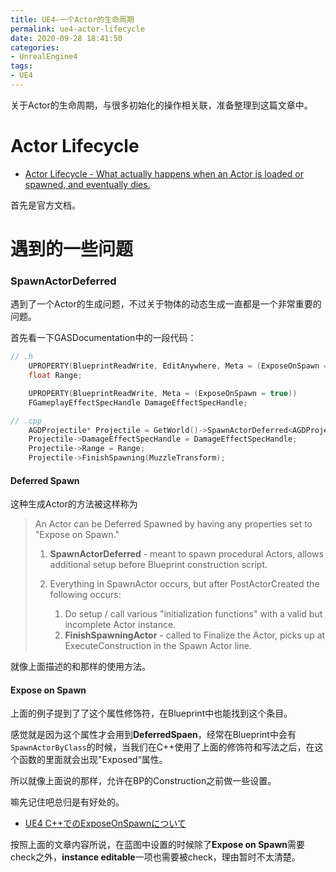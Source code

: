```yaml
---
title: UE4-一个Actor的生命周期
permalink: ue4-actor-lifecycle
date: 2020-09-28 18:41:50
categories:
- UnrealEngine4
tags:
- UE4
---
```


关于Actor的生命周期，与很多初始化的操作相关联，准备整理到这篇文章中。

<!--more-->

# Actor Lifecycle
- [Actor Lifecycle - What actually happens when an Actor is loaded or spawned, and eventually dies.](https://docs.unrealengine.com/en-US/Programming/UnrealArchitecture/Actors/ActorLifecycle/index.html)

首先是官方文档。

# 遇到的一些问题

### SpawnActorDeferred
遇到了一个Actor的生成问题，不过关于物体的动态生成一直都是一个非常重要的问题。

首先看一下GASDocumentation中的一段代码：
```c++
// .h
    UPROPERTY(BlueprintReadWrite, EditAnywhere, Meta = (ExposeOnSpawn = true))
    float Range;

    UPROPERTY(BlueprintReadWrite, Meta = (ExposeOnSpawn = true))
    FGameplayEffectSpecHandle DamageEffectSpecHandle;

// .cpp
    AGDProjectile* Projectile = GetWorld()->SpawnActorDeferred<AGDProjectile>(ProjectileClass, MuzzleTransform, GetOwningActorFromActorInfo(), Hero, ESpawnActorCollisionHandlingMethod::AlwaysSpawn);
    Projectile->DamageEffectSpecHandle = DamageEffectSpecHandle;
    Projectile->Range = Range;
    Projectile->FinishSpawning(MuzzleTransform);
```

#### Deferred Spawn
这种生成Actor的方法被这样称为

> An Actor can be Deferred Spawned by having any properties set to "Expose on Spawn."
> 
> 1. **SpawnActorDeferred** - meant to spawn procedural Actors, allows additional setup before Blueprint construction script.
> 
> 2. Everything in SpawnActor occurs, but after PostActorCreated the following occurs:
> 
>       1. Do setup / call various "initialization functions" with a valid but incomplete Actor instance.
>       2. **FinishSpawningActor** - called to Finalize the Actor, picks up at ExecuteConstruction in the Spawn Actor line.


就像上面描述的和那样的使用方法。

#### Expose on Spawn
上面的例子提到了了这个属性修饰符，在Blueprint中也能找到这个条目。

感觉就是因为这个属性才会用到**DeferredSpaen**，经常在Blueprint中会有`SpawnActorByClass`的时候，当我们在C++使用了上面的修饰符和写法之后，在这个函数的里面就会出现"Exposed“属性。

所以就像上面说的那样，允许在BP的Construction之前做一些设置。

嘛先记住吧总归是有好处的。

- [UE4 C++でのExposeOnSpawnについて](https://papersloth.hatenablog.com/entry/2018/04/13/232533)

按照上面的文章内容所说，在蓝图中设置的时候除了**Expose on Spawn**需要check之外，**instance editable**一项也需要被check，理由暂时不太清楚。





